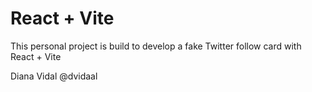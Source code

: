 # React + Vite

This personal project is build to develop a fake Twitter follow card with React + Vite

Diana Vidal
@dvidaal
